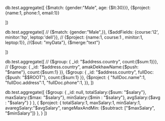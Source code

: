 db.test.aggregate([
    {$match: {gender:"Male", age: {$lt:30}}},
    {$project: {name:1, phone:1, email:1}}
   
   ]) 


db.test.aggregate([
    // {$match: {gender:"Male",}},
    {$addFields: {course:'l2', minitor:'hp', leptop:'dell'}},
    // {$project: {name:1,  course:1 , minitor:1, leptop:1}},
    //{$out: "myData"},
    {$merge:"text"}
   
   ])


   db.test.aggregate([
    // {$group: { _id: "$address.country", count:{$sum:1}}},
    // {$group: { _id: "$address.country", amakDekhawName:{$push: "$name"}, count:{$sum:1} }},
    {$group: { _id: "$address.country", fullDoc:{$push: "$$ROOT"}, count:{$sum:1} }},
    {$project: {
        "fullDoc.name":1,
        "fullDoc.address":1,
        "fullDoc.phone":1,
    }},
    ])





db.test.aggregate([
    {$group: { 
        _id: null, 
        totalSalary:{$sum: "$salary"},
        maxSalary:{$max: "$salary"},
        minSalary:{$min : "$salary"},
        avgSalary:{$avg : "$salary"}
        }
    },
    {
        $project: {
        totalSalary:1,
        maxSalary:1,
        minSalary:1,
        avaregSalary:"$avgSalary",
        rangeMaxAndMin: {$subtract: ["$maxSalary", "$minSalary"]}
        },
    }
    ])